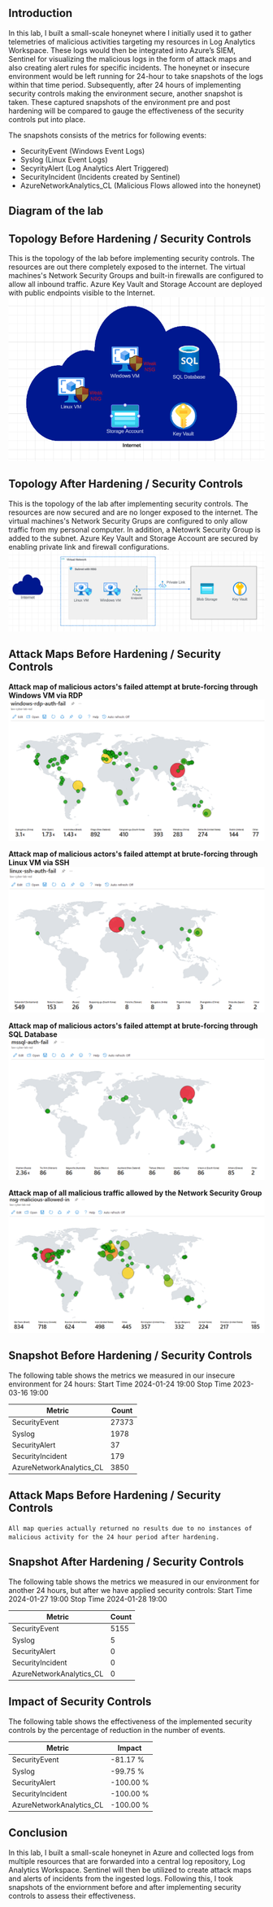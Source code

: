 ## Introduction

In this lab, I built a small-scale honeynet where I initially used it to gather telemetries of malicious activities targeting my resources in Log Analytics Workspace. These logs would then be integrated into Azure’s SIEM, Sentinel for visualizing the malicious logs in the form of attack maps and also creating alert rules for specific incidents. The honeynet or insecure environment would be left running for 24-hour to take snapshots of the logs within that time period. Subsequently, after 24 hours of implementing security controls making the environment secure, another snapshot is taken. These captured snapshots of the environment pre and post hardening will be compared to gauge the effectiveness of the security controls put into place.

The snapshots consists of the metrics for following events:
- SecurityEvent (Windows Event Logs)
- Syslog (Linux Event Logs)
- SecyrityAlert (Log Analytics Alert Triggered)
- SecurityIncident (Incidents created by Sentinel)
- AzureNetworkAnalytics_CL (Malicious Flows allowed into the honeynet)

## Diagram of the lab


## Topology Before Hardening / Security Controls
This is the topology of the lab before implementing security controls. The resources are out there completely exposed to the internet. The virtual machines's Network Security Groups and built-in firewalls are configured to allow all inbound traffic. Azure Key Vault and Storage Account are deployed with public endpoints visible to the Internet.
![Before Topology](images/topology_before.png)


## Topology After Hardening / Security Controls
This is the topology of the lab after implementing security controls. The resources are now secured and are no longer exposed to the internet. The virtual machines's Network Security Grups are configured to only allow traffic from my personal computer. In addition, a Netowrk Security Group is added to the subnet. Azure Key Vault and Storage Account are secured by enabling private link and firewall configurations.
![After Topology](images/topology_after.png)

## Attack Maps Before Hardening / Security Controls
<b>Attack map of malicious actors's failed attempt at brute-forcing through Windows VM via RDP</b>
![Windows RDP/SMB Auth Failures](images/windows-rdp-auth-fail.png)<br>

<b>Attack map of malicious actors's failed attempt at brute-forcing through Linux VM via SSH</b>
![Linux Syslog Auth Failures](images/linux-ssh-auth-fail.png)<br>

<b>Attack map of malicious actors's failed attempt at brute-forcing through SQL Database </b>
![Mssql Auth Failures](images/mssql-auth-fail.png)<br>

<b>Attack map of all malicious traffic allowed by the Network Security Group</b>
![NSG Allowed Inbound Malicious Flows](images/nsg-malicious-allowed-in1.png)<br>

## Snapshot Before Hardening / Security Controls
The following table shows the metrics we measured in our insecure environment for 24 hours:
Start Time 2024-01-24 19:00
Stop Time 2023-03-16 19:00

| Metric                   | Count
| ------------------------ | -----
| SecurityEvent            | 27373
| Syslog                   | 1978
| SecurityAlert            | 37
| SecurityIncident         | 179
| AzureNetworkAnalytics_CL | 3850

## Attack Maps Before Hardening / Security Controls
```All map queries actually returned no results due to no instances of malicious activity for the 24 hour period after hardening.```

## Snapshot After Hardening / Security Controls
The following table shows the metrics we measured in our environment for another 24 hours, but after we have applied security controls:
Start Time 2024-01-27 19:00
Stop Time	2024-01-28 19:00

| Metric                   | Count
| ------------------------ | -----
| SecurityEvent            | 5155
| Syslog                   | 5
| SecurityAlert            | 0
| SecurityIncident         | 0
| AzureNetworkAnalytics_CL | 0

## Impact of Security Controls
The following table shows the effectiveness of the implemented security controls by the percentage of reduction in the number of events. 

| Metric                   | Impact
| ------------------------ | --------
| SecurityEvent            | -81.17 %
| Syslog                   | -99.75 %
| SecurityAlert            | -100.00 %
| SecurityIncident         | -100.00 %
| AzureNetworkAnalytics_CL | -100.00 %

## Conclusion
In this lab, I built a small-scale honeynet in Azure and collected logs from multiple resources that are forwarded into a central log repository, Log Analytics Workspace. Sentinel will then be utilized to create attack maps and alerts of incidents from the ingested logs. Following this, I took snapshots of the enviornment before and after implementing security controls to assess their effectiveness.
